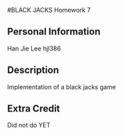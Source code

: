 #BLACK JACKS Homework 7

## Personal Information 

Han Jie Lee
hjl386

## Description

Implementation of a black jacks game

## Extra Credit
Did not do YET 

